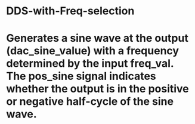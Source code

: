 # DDS-with-Freq-selection
# Generates a sine wave at the output (dac_sine_value) with a frequency determined by the input freq_val. The pos_sine signal indicates whether the output is in the positive or negative half-cycle of the sine wave.
